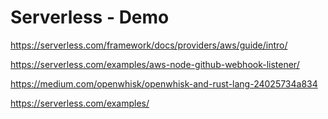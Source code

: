 # Serverless - Demo

https://serverless.com/framework/docs/providers/aws/guide/intro/

https://serverless.com/examples/aws-node-github-webhook-listener/

https://medium.com/openwhisk/openwhisk-and-rust-lang-24025734a834

https://serverless.com/examples/